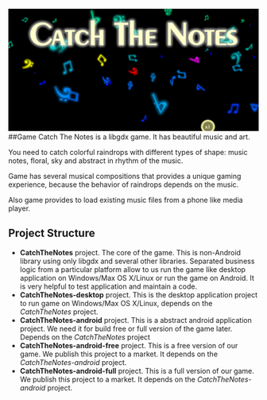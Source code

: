![alt tag](https://raw.githubusercontent.com/northerneyes/CatchTheNotes/master/Content/Feature%20Graphics.png)
##Game
Catch The Notes is a libgdx game. It has beautiful music and art.

You need to catch colorful raindrops with different types of shape: music notes, floral, sky and abstract in rhythm of the music.

Game has several musical compositions that provides a unique gaming experience, because the behavior of raindrops depends on the music.

Also game provides to load existing music files from a phone like media player.

## Project Structure
* **CatchTheNotes** project. The core of the game. This is non-Android library using only libgdx and several other libraries.
Separated business logic from a particular platform allow to us run the game like desktop application on Windows/Max OS X/Linux or run the game on Android. It is very helpful to test application and maintain a code. 
* **CatchTheNotes-desktop** project. This is the desktop application project to run game on Windows/Max OS X/Linux, depends on the *CatchTheNotes* project.
* **CatchTheNotes-android** project. This is a abstract android application project. We need it for build free or full version of the game later. Depends on the *CatchTheNotes* project
* **CatchTheNotes-android-free** project. This is a free version of our game. We publish this project to a market. It depends on the *CatchTheNotes-android* project.
* **CatchTheNotes-android-full** project. This is a full version of our game. We publish this project to a market. It depends on the *CatchTheNotes-android* project.
